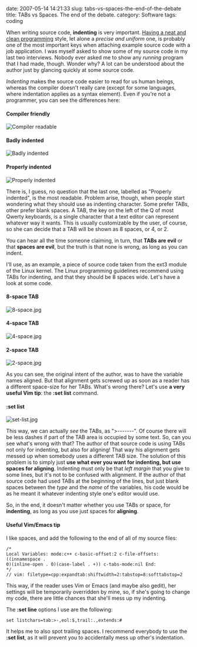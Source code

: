 date: 2007-05-14 14:21:33
slug: tabs-vs-spaces-the-end-of-the-debate
title: TABs vs Spaces. The end of the debate.
category: Software
tags: coding

When writing source code, **indenting** is very important. [Having a neat and
clean programming](/posts/2007/01/how-to-write-robust-code/) style, let alone a
_precise and uniform_ one, is probably one of the most important keys when
attaching example source code with a job application. I was myself asked to
show some of my source code in my last two interviews. Nobody ever asked me to
show any _running_ program that I had made, though. Wonder why? A lot can be
understood about the author just by glancing quickly at some source code.

_Indenting_ makes the source code easier to read for us human beings, whereas
the compiler doesn't really care (except for some languages, where indentation
applies as a syntax element). Even if you're not a programmer, you can see the
differences here:


#### Compiler friendly

![Compiler
readable](|filename|/images/2007_indenting_1.jpg)


#### Badly indented

![Badly
indented](|filename|/images/2007_indenting_2.jpg)


#### Properly indented

![Properly
indented](|filename|/images/2007_indenting_3.jpg)

There is, I guess, no question that the last one, labelled as "Properly
indented", is the most readable. Problem arise, though, when people start
wondering what they should use as indenting character. Some prefer TABs, other
prefer blank spaces. A TAB, the key on the left of the Q of most Qwerty
keyboards, is a single character that a text editor can represent whatever way
it wants. This is usually customizable by the user, of course, so she can
decide that a TAB will be shown as 8 spaces, or 4, or 2.

You can hear all the time someone claiming, in turn, that **TABs are evil** or
that **spaces are evil**, but the truth is that none is wrong, as long as you
can indent.

I'll use, as an example, a piece of source code taken from the ext3 module of
the Linux kernel. The Linux programming guidelines recommend using TABs for
indenting, and that they should be 8 spaces wide. Let's have a look at some
code.


#### 8-space TAB

![8-space.jpg](|filename|/images/2007_indenting_4.jpg)


#### 4-space TAB

![4-space.jpg](|filename|/images/2007_indenting_5.jpg)


#### 2-space TAB

![2-space.jpg](|filename|/images/2007_indenting_6.jpg)

As you can see, the original intent of the author, was to have the variable
names aligned. But that alignment gets screwed up as soon as a reader has a
different space-size for her TABs. What's wrong there? Let's use **a very
useful Vim tip**: the **:set list** command.


#### :set list
![set-list.jpg](|filename|/images/2007_indenting_7.jpg)


This way, we can actually _see_ the TABs, as ">-------". Of course there will
be less dashes if part of the TAB area is occupied by some text. So, can you
see what's wrong with that? The author of that source code is using TABs not
only for indenting, but also for aligning! That way his alignment gets messed
up when somebody uses a different TAB size. The solution of this problem is to
simply just **use what ever you want for indenting, but use spaces for
aligning**. Indenting must only be that _left margin_ that you give to some
lines, but it's not to be confused with alignment. If the author of that source
code had used TABs at the beginning of the lines, but just blank spaces between
the _type_ and the _name_ of the variables, his code would be as he meant it
whatever indenting style one's editor would use.

So, in the end, it doesn't matter whether you use TABs or space, for
**indenting**, as long as you use just spaces for **aligning**.


#### Useful Vim/Emacs tip

I like spaces, and add the following to the end of all of my source files:

    /*
    Local Variables: mode:c++ c-basic-offset:2 c-file-offsets:((innamespace .
    0)(inline-open . 0)(case-label . +)) c-tabs-mode:nil End:
    */
    // vim: filetype=cpp:expandtab:shiftwidth=2:tabstop=8:softtabstop=2


This way, if the reader uses Vim or Emacs (and maybe also gedit), her settings
will be temporarily overridden by mine, so, if she's going to change my code,
there are little chances that she'll mess up my indenting.

The **:set line** options I use are the following:

    set listchars=tab:>-,eol:$,trail:.,extends:#

It helps me to also spot trailing spaces. I recommend everybody to use the
**:set list**, as it will prevent you to accidentally mess up other's
indentation.
